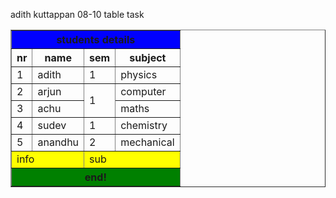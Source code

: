 adith kuttappan
08-10 table task
<html>
<head>
<title>TABLE</title>
</head>
<body>
<table border="1">
    <tr>
        <th bgcolor="blue"colspan="4">students details</th>
    </tr>
    <tr>
        <th>nr</th>
        <th>name</th>
        <th>sem</th>
        <th>subject</th>
    </tr>
    <tr>
        <td>1</td>
        <td>adith</td>
        <td>1</td>
        <td>physics</td>
    </tr>
    <tr>
        <td>2</td>
        <td>arjun</td>
        <td rowspan="2">1</td>
        <td>computer</td>
    </tr>
    <tr>
        <td>3</td>
        <td>achu</td>
        <td>maths</td>
    </tr>
    <tr>
        <td>4</td>
        <td>sudev</td>
        <td>1</td>
        <td>chemistry</td>
    </tr>
    <tr>
        <td>5</td>
        <td>anandhu</td>
        <td>2</td>
        <td>mechanical</td>
    </tr>
    <tr>
        <td bgcolor="yellow" colspan="2">info</td>
        <td bgcolor="yellow" colspan="2">sub</td>
    </tr>
    <tr>
        <th bgcolor="green" colspan="4">end!</th>
    </tr>
    </table>


</body>
</html>
